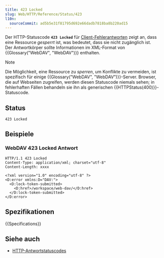 ```yaml
---
title: 423 Locked
slug: Web/HTTP/Reference/Status/423
l10n:
  sourceCommit: ad5b5e31f81795d692e66dadb7818ba8b220ad15
---
```


Der HTTP-Statuscode **`423 Locked`** für [Client-Fehlerantworten](/de/docs/Web/HTTP/Reference/Status#client_error_responses) zeigt an, dass eine Ressource _gesperrt_ ist, was bedeutet, dass sie nicht zugänglich ist. Der Antwortkörper sollte Informationen im XML-Format von {{Glossary("WebDAV", "WebDAV")}} enthalten.

> [!NOTE]
> Die Möglichkeit, eine Ressource zu _sperren_, um Konflikte zu vermeiden, ist spezifisch für einige {{Glossary("WebDAV", "WebDAV")}}-Server. Browser, die auf Webseiten zugreifen, werden diesen Statuscode niemals sehen; in fehlerhaften Fällen behandeln sie ihn als generischen {{HTTPStatus(400)}}-Statuscode.

## Status

```http
423 Locked
```

## Beispiele

### WebDAV 423 Locked Antwort

```http
HTTP/1.1 423 Locked
Content-Type: application/xml; charset="utf-8"
Content-Length: xxxx

<?xml version="1.0" encoding="utf-8" ?>
<D:error xmlns:D="DAV:">
  <D:lock-token-submitted>
    <D:href>/workspace/web-dav/</D:href>
  </D:lock-token-submitted>
</D:error>
```

## Spezifikationen

{{Specifications}}

## Siehe auch

- [HTTP-Antwortstatuscodes](/de/docs/Web/HTTP/Reference/Status)
